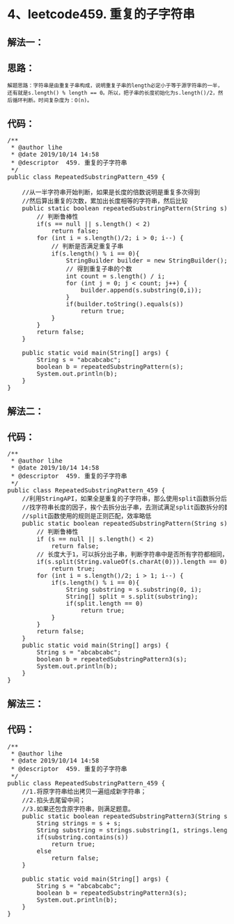 4、leetcode459. 重复的子字符串
==
解法一：
--
思路：
--
    解题思路：字符串是由重复子串构成，说明重复子串的length必定小于等于源字符串的一半，还有就是s.length() % length == 0。所以，把子串的长度初始化为s.length()/2，然后循环判断。时间复杂度为：O(n)。  
代码： 
--
<pre>
/**
 * @author lihe
 * @date 2019/10/14 14:58
 * @descriptor  459. 重复的子字符串
 */
public class RepeatedSubstringPattern_459 {

    //从一半字符串开始判断，如果是长度的倍数说明是重复多次得到
    //然后算出重复的次数，累加出长度相等的字符串，然后比较
    public static boolean repeatedSubstringPattern(String s) {
        // 判断鲁棒性
        if(s == null || s.length() < 2)
            return false;
        for (int i = s.length()/2; i > 0; i--) {
            // 判断是否满足重复子串
            if(s.length() % i == 0){
                StringBuilder builder = new StringBuilder();
                // 得到重复子串的个数
                int count = s.length() / i;
                for (int j = 0; j < count; j++) {
                    builder.append(s.substring(0,i));
                }
                if(builder.toString().equals(s))
                    return true;
            }
        }
        return false;
    }

    public static void main(String[] args) {
        String s = "abcabcabc";
        boolean b = repeatedSubstringPattern(s);
        System.out.println(b);
    }
}
</pre>
解法二： 
--
代码： 
--
<pre>
/**
 * @author lihe
 * @date 2019/10/14 14:58
 * @descriptor  459. 重复的子字符串
 */
public class RepeatedSubstringPattern_459 {
    //利用StringAPI，如果全是重复的子字符串，那么使用split函数拆分后的数组长度将会是0
    //找字符串长度的因子，挨个去拆分出子串，去测试满足split函数拆分的数组长度是否为0
    //split函数使用的规则是正则匹配，效率略低
    public static boolean repeatedSubstringPattern(String s) {
        // 判断鲁棒性
        if (s == null || s.length() < 2)
            return false;
        // 长度大于1，可以拆分出子串，判断字符串中是否所有字符都相同，如"aaaaaa","zzz"，一定满足按子串长度为1的拆分，所以直接返回true
        if(s.split(String.valueOf(s.charAt(0))).length == 0)
            return true;
        for (int i = s.length()/2; i > 1; i--) {
            if(s.length() % i == 0){
                String substring = s.substring(0, i);
                String[] split = s.split(substring);
                if(split.length == 0)
                    return true;
            }
        }
        return false;
    }
    public static void main(String[] args) {
        String s = "abcabcabc";
        boolean b = repeatedSubstringPattern3(s);
        System.out.println(b);
    }
}
</pre>
解法三：  
--   
代码： 
--
<pre>
/**
 * @author lihe
 * @date 2019/10/14 14:58
 * @descriptor  459. 重复的子字符串
 */
public class RepeatedSubstringPattern_459 {
    //1.将原字符串给出拷贝一遍组成新字符串；
    //2.掐头去尾留中间；
    //3.如果还包含原字符串，则满足题意。
    public static boolean repeatedSubstringPattern3(String s) {
        String strings = s + s;
        String substring = strings.substring(1, strings.length() - 1);
        if(substring.contains(s))
            return true;
        else
            return false;
    }

    public static void main(String[] args) {
        String s = "abcabcabc";
        boolean b = repeatedSubstringPattern3(s);
        System.out.println(b);
    }
}
</pre>



